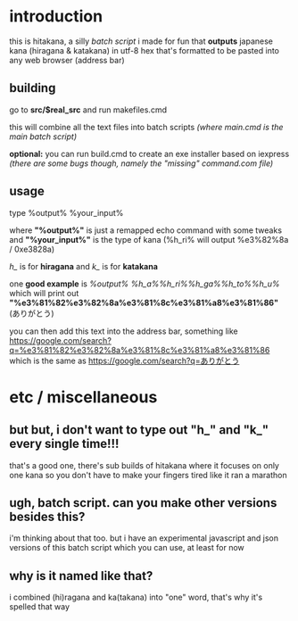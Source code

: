 # introduction
this is hitakana, a silly *batch script* i made for fun that **outputs** japanese kana (hiragana & katakana) in utf-8 hex that's formatted to be pasted into any web browser (address bar)

## building
go to **src/$real_src** and run makefiles.cmd

this will combine all the text files into batch scripts *(where main.cmd is the main batch script)*

**optional:** you can run build.cmd to create an exe installer based on iexpress *(there are some bugs though, namely the "missing" command.com file)*

## usage
type %output% %your_input%

where **"%output%"** is just a remapped echo command with some tweaks and **"%your_input%"** is the type of kana (%h_ri% will output %e3%82%8a / 0xe3828a)

*h_* is for **hiragana** and *k_* is for **katakana**

one **good example** is *%output% %h_a%%h_ri%%h_ga%%h_to%%h_u%* which will print out **"%e3%81%82%e3%82%8a%e3%81%8c%e3%81%a8%e3%81%86"** (ありがとう)

you can then add this text into the address bar, something like https://google.com/search?q=%e3%81%82%e3%82%8a%e3%81%8c%e3%81%a8%e3%81%86 which is the same as https://google.com/search?q=ありがとう

# etc / miscellaneous

## but but, i don't want to type out "h_" and "k_" every single time!!!

that's a good one, there's sub builds of hitakana where it focuses on only one kana so you don't have to make your fingers tired like it ran a marathon

## ugh, batch script. can you make other versions besides this?

i'm thinking about that too. but i have an experimental javascript and json versions of this batch script which you can use, at least for now

## why is it named like that?
i combined (hi)ragana and ka(takana) into "one" word, that's why it's spelled that way
